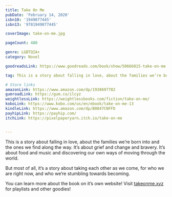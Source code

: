 ```yaml
---
title: Take On Me
pubDate: 'February 14, 2020'
isbn10: '1949077445'
isbn13: '9781949077445'

coverImage: take-on-me.jpg

pageCount: 480

genre: LGBTQIA+
category: Novel

goodreadsLink: https://www.goodreads.com/book/show/50666815-take-on-me

tag: This is a story about falling in love, about the families we’re born into and the ones we find along the way. It’s about grief and change and bravery. It’s about food and music and discovering our own ways of moving through the world.

# Store links
amazonLink: https://www.amazon.com/dp/1938697782
gumroadLink: https://gum.co/ilcyz
weightlessLink: https://weightlessbooks.com/fiction/take-on-me/
koboLink: https://www.kobo.com/us/en/ebook/take-on-me-13
kindleLink: https://www.amazon.com/dp/B0847CNFFD
payhipLink: https://payhip.com/
itchLink: https://pixelpaperyarn.itch.io/take-on-me


---
```

This is a story about falling in love, about the families we’re born into and the ones we find along the way. It’s about grief and change and bravery. It’s about food and music and discovering our own ways of moving through the world.

But most of all, it’s a story about taking each other as we come, for who we are right now, and who we’re stumbling towards becoming.

You can learn more about the book on it’s own website! Visit <a href="https://takeonme.xyz/">takeonme.xyz</a> for playlists and other goodies!
